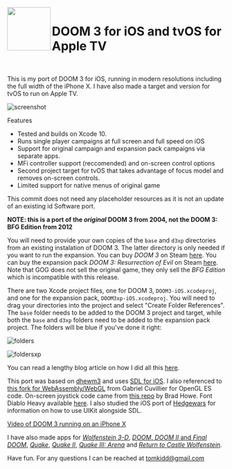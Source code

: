 <img align="left" width="100" height="100" src="https://raw.githubusercontent.com/tomkidd/DOOM3-iOS/master/icon_doom3.png">  

#  DOOM 3 for iOS and tvOS for Apple TV

&nbsp;

This is my port of DOOM 3 for iOS, running in modern resolutions including the full width of the iPhone X. I have also made a target and version for tvOS to run on Apple TV.

![screenshot](https://raw.githubusercontent.com/tomkidd/DOOM3-iOS/master/ss_doom3.png)

Features

- Tested and builds on Xcode 10.
- Runs single player campaigns at full screen and full speed on iOS
- Support for original campaign and expansion pack campaigns via separate apps.
- MFi controller support (reccomended) and on-screen control options
- Second project target for tvOS that takes advantage of focus model and removes on-screen controls.
- Limited support for native menus of original game

This commit does not need any placeholder resources as it is not an update of an existing id Software port. 

**NOTE: this is a port of the *original* DOOM 3 from 2004, not the DOOM 3: BFG Edition from 2012**

You will need to provide your own copies of the `base` and `d3xp` directories from an existing instalation of DOOM 3. The latter directory is only needed if you want to run the expansion. You can buy *DOOM 3* on Steam [here](https://store.steampowered.com/app/9050/DOOM_3/). You can buy the expansion pack *DOOM 3: Resurrection of Evil* on Steam [here](https://store.steampowered.com/app/9070/DOOM_3_Resurrection_of_Evil/). Note that GOG does not sell the original game, they only sell the *BFG Edition* which is incompatible with this release. 

There are two Xcode project files, one for DOOM 3, `DOOM3-iOS.xcodeproj`, and one for the expansion pack, `DOOM3xp-iOS.xcodeproj`. You will need to drag your directories into the project and select "Create Folder References". The `base` folder needs to be added to the DOOM 3 project and target, while both the `base` and `d3xp` folders need to be added to the expansion pack project. The folders will be blue if you've done it right:

![folders](https://raw.githubusercontent.com/tomkidd/DOOM3-iOS/master/folders.png)

![foldersxp](https://raw.githubusercontent.com/tomkidd/DOOM3-iOS/master/foldersxp.png)

You can read a lengthy blog article on how I did all this [here](http://schnapple.com/doom-3-for-ios-and-tvos-for-apple-tv/).

This port was based on [dhewm3](https://dhewm3.org/) and uses [SDL for iOS](https://www.libsdl.org/). I also referenced to [this fork for WebAssembly/WebGL](https://github.com/gabrielcuvillier/d3wasm) from Gabriel Cuvillier for OpenGL ES code. On-screen joystick code came from [this repo](https://github.com/bradhowes/Joystick) by Brad Howe. Font Diablo Heavy available [here](https://fontzone.net/font-details/diablo-heavy). I also studied the iOS port of [Hedgewars](https://github.com/hedgewars/hw) for information on how to use UIKit alongside SDL.

[Video of DOOM 3 running on an iPhone X](https://www.youtube.com/watch?v=KEaeWKSfgB8)

<!--[Video of DOOM 3 running on an Apple TV](https://www.youtube.com/watch?v=jjO2pAVgb84)-->

I have also made apps for [*Wolfenstein 3-D*](https://github.com/tomkidd/Wolf3D-iOS), [*DOOM*, *DOOM II* and *Final DOOM*](https://github.com/tomkidd/DOOM-iOS), [*Quake*](https://github.com/tomkidd/Quake-iOS), [*Quake II*](https://github.com/tomkidd/Quake2-iOS), [*Quake III: Arena*](https://github.com/tomkidd/Quake3-iOS) and [*Return to Castle Wolfenstein*](https://github.com/tomkidd/RTCW-iOS). 

Have fun. For any questions I can be reached at tomkidd@gmail.com
